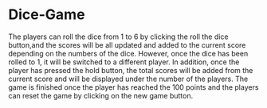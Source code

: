 # Dice-Game
The players can roll the dice from 1 to 6 by clicking the roll the dice button,and the scores will be all updated and added to the current 
score depending on the numbers of the dice. However, once the dice has been rolled to 1, it will be switched to a different player. 
In addition, once the player has pressed the hold button, the total scores will be added from the current score
and will be displayed under the number of the players. 
The game is finished once the player has reached the 100 points and the players can reset the game by clicking on the new game button. 

